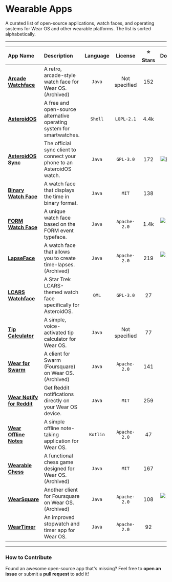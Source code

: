 # Wearable Apps

A curated list of open-source applications, watch faces, and operating systems for Wear OS and other wearable platforms. The list is sorted alphabetically.

---

| App Name | Description | Language | License | ⭐ Stars | Download |
| :--- | :--- | :---: | :---: | :---: | :---: |
| [**Arcade Watchface**](https://github.com/prempalsingh/arcade-watchface) | A retro, arcade-style watch face for Wear OS. (Archived) | `Java` | Not specified | 152 | — |
| [**AsteroidOS**](https://github.com/AsteroidOS/asteroid) | A free and open-source alternative operating system for smartwatches. | `Shell` | `LGPL-2.1` | 4.4k | — |
| [**AsteroidOS Sync**](https://github.com/AsteroidOS/AsteroidOSSync) | The official sync client to connect your phone to an AsteroidOS watch. | `Java` | `GPL-3.0` | 172 | [![F-Droid](https://f-droid.org/badge/get-it-on.png)](https://f-droid.org/packages/org.asteroidos.sync/) |
| [**Binary Watch Face**](https://github.com/dwa012/WearBinaryWatchFace) | A watch face that displays the time in binary format. | `Java` | `MIT` | 138 | — |
| [**FORM Watch Face**](https://github.com/romannurik/FORMWatchFace) | A unique watch face based on the FORM event typeface. | `Java` | `Apache-2.0` | 1.4k | [![Google Play](https://i.imgur.com/T9HnFlW.png)](https://play.google.com/store/apps/details?id=net.nurik.roman.formwatchface) |
| [**LapseFace**](https://github.com/OhMyLob/LapseFace) | A watch face that allows you to create time-lapses. (Archived) | `Java` | `Apache-2.0` | 219 | [![Google Play](https://i.imgur.com/T9HnFlW.png)](https://play.google.com/store/apps/details?id=com.lob.lapseface) |
| [**LCARS Watchface**](https://github.com/llelectronics/lcars-v1-watchface-asteroidos) | A Star Trek LCARS-themed watch face specifically for AsteroidOS. | `QML` | `GPL-3.0` | 27 | — |
| [**Tip Calculator**](https://github.com/mbcrump/FirstGoogleWearableApp) | A simple, voice-activated tip calculator for Wear OS. | `Java` | Not specified | 77 | — |
| [**Wear for Swarm**](https://github.com/sealskej/wear-for-swarm) | A client for Swarm (Foursquare) on Wear OS. (Archived) | `Java` | `Apache-2.0` | 141 | — |
| [**Wear Notify for Reddit**](https://github.com/emmaguy/wear-notify-for-reddit) | Get Reddit notifications directly on your Wear OS device. | `Java` | `MIT` | 259 | — |
| [**Wear Offline Notes**](https://github.com/GabrielMorenoIbarra/Wear-Offline-Notes) | A simple offline note-taking application for Wear OS. | `Kotlin` | `Apache-2.0` | 47 | — |
| [**Wearable Chess**](https://github.com/mitchazj/Wearable-Chess) | A functional chess game designed for Wear OS. (Archived) | `Java` | `MIT` | 167 | — |
| [**WearSquare**](https://github.com/destil/WearSquare) | Another client for Foursquare on Wear OS. (Archived) | `Java` | `Apache-2.0` | 108 | [![Google Play](https://i.imgur.com/T9HnFlW.png)](https://play.google.com/store/apps/details?id=cz.destil.wearsquare) |
| [**WearTimer**](https://github.com/brave-warrior/WearTimer) | An improved stopwatch and timer app for Wear OS. | `Java` | `Apache-2.0` | 92 | — |

---

### How to Contribute
Found an awesome open-source app that's missing? Feel free to **open an issue** or submit a **pull request** to add it!